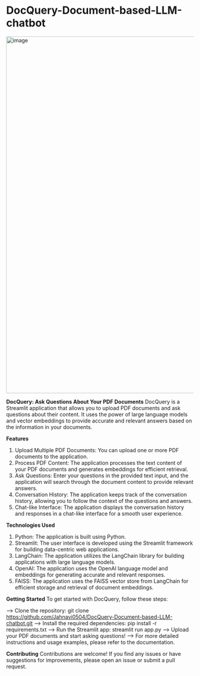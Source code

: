 # DocQuery-Document-based-LLM-chatbot

<img width="957" alt="image" src="https://github.com/Jahnavi0504/DocQuery-Document-based-LLM-chatbot/assets/131334203/0189b26f-1850-44ec-bd24-c4ed38e1e69b">

**DocQuery: Ask Questions About Your PDF Documents**
DocQuery is a Streamlit application that allows you to upload PDF documents and ask questions about their content. It uses the power of large language models and vector embeddings to provide accurate and relevant answers based on the information in your documents.

**Features**
1) Upload Multiple PDF Documents: You can upload one or more PDF documents to the application.
2) Process PDF Content: The application processes the text content of your PDF documents and generates embeddings for efficient retrieval.
3) Ask Questions: Enter your questions in the provided text input, and the application will search through the document content to provide relevant answers.
4) Conversation History: The application keeps track of the conversation history, allowing you to follow the context of the questions and answers.
5) Chat-like Interface: The application displays the conversation history and responses in a chat-like interface for a smooth user experience.

**Technologies Used**
1) Python: The application is built using Python.
2) Streamlit: The user interface is developed using the Streamlit framework for building data-centric web applications.
3) LangChain: The application utilizes the LangChain library for building applications with large language models.
4) OpenAI: The application uses the OpenAI language model and embeddings for generating accurate and relevant responses.
5) FAISS: The application uses the FAISS vector store from LangChain for efficient storage and retrieval of document embeddings.

**Getting Started**
To get started with DocQuery, follow these steps:

--> Clone the repository: git clone https://github.com/Jahnavi0504/DocQuery-Document-based-LLM-chatbot.git
--> Install the required dependencies: pip install -r requirements.txt
--> Run the Streamlit app: streamlit run app.py
--> Upload your PDF documents and start asking questions!
--> For more detailed instructions and usage examples, please refer to the documentation.

**Contributing**
Contributions are welcome! If you find any issues or have suggestions for improvements, please open an issue or submit a pull request.

